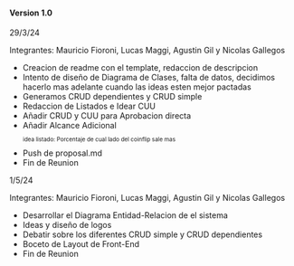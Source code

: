 #### Version 1.0
29/3/24

Integrantes: Mauricio Fioroni, Lucas Maggi, Agustin Gil y Nicolas Gallegos

- Creacion de readme con el template, redaccion de descripcion 
- Intento de diseño de Diagrama de Clases, falta de datos, decidimos hacerlo mas adelante cuando las ideas esten mejor pactadas
- Generamos CRUD dependientes y CRUD simple
- Redaccion de Listados e Idear CUU
- Añadir CRUD y CUU para Aprobacion directa
- Añadir Alcance Adicional<p style="font-size:10px"> idea listado: Porcentaje de cual lado del coinflip sale mas</p>
- Push de proposal.md
- Fin de Reunion

1/5/24

Integrantes: Mauricio Fioroni, Lucas Maggi, Agustin Gil y Nicolas Gallegos

- Desarrollar el Diagrama Entidad-Relacion de el sistema
- Ideas y diseño de logos
- Debatir sobre los diferentes CRUD simple y CRUD dependientes
- Boceto de Layout de Front-End
- Fin de Reunion
